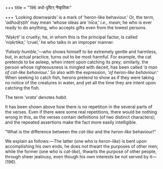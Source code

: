 +++
title = "196 अधो-दृष्टिर् नैष्कृतिकः"

+++
‘Looking downwards’ is a mark of ‘heron-like behaviour.’ Or, the term,
‘*adhodṛṣṭih*’ may mean ‘whose ideas are ‘*nīca*,’ *i.e., mean*; he who
is ever ready to do anything, who accepts gifts even from the lowest
persons.

‘*Niṣkṛti*’ is cruelty; he, in whom this is the principal factor, is
called ‘*niṣkṛtika*,’ ‘cruel,’ he who talks in an improper manner.

‘*Falsely humble*,’—who shows himself to be extremely gentle and
harmless, but, in actual practice, turns out to be most harmful. For
example, the cat pretends to be asleep, when intent upon catching its
prey; similarly, the person whose righteousness is mingled with deceit,
has been called ‘*a man of cat-like behaviour*.’ So also with the
expression, ‘*of heron-like behaviour*:’ When seeking to catch fish,
herons pretend to show as if they were taking no notice of the creatures
in water, and yet all the time they are intent upon catching the fish.

The term ‘*vrata*’ denotes *habit*.

It has been shown above how there is no repetition in the several parts
of the verses. Even if there were some real repetitions, there would be
nothing wrong in this, as the verses contain definitions (of two
distinct characters); and the repeated assertions make the fact more
easily intelligible.

“What is the difference between the *cat-like* and the *heron-like*
behaviour!”

We explain as follows:—The latter (one who is *heron-like*) is bent upon
accomplishing his own ends, he does not thwart the purposes of other
men; while the former (one who is *cat-like*), thwarts the purpose of
other people, through sheer jealousy, even though his own interests be
not served by it—(196).



